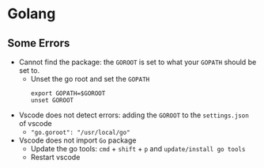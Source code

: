 # Golang

## Some Errors
- Cannot find the package: the `GOROOT` is set to what your `GOPATH` should be set to.
    - Unset the go root and set the `GOPATH`
        ```
        export GOPATH=$GOROOT
        unset GOROOT
        ```
- Vscode does not detect errors: adding the `GOROOT` to the `settings.json` of vscode
    -  `"go.goroot": "/usr/local/go"`
- Vscode does not import `Go` package
    - Update the go tools: `cmd` + `shift` + `p` and `update/install go tools`
    - Restart vscode
